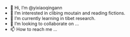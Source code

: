 - 👋 Hi, I’m @yixiaoqingann
- 👀 I’m interested in clibing moutain and reading fictions.
- 🌱 I’m currently learning in tibet research.
- 💞️ I’m looking to collaborate on ...
- 📫 How to reach me ...

<!---
yixiaoqingann/yixiaoqingann is a ✨ special ✨ repository because its `README.md` (this file) appears on your GitHub profile.
You can click the Preview link to take a look at your changes.
--->
